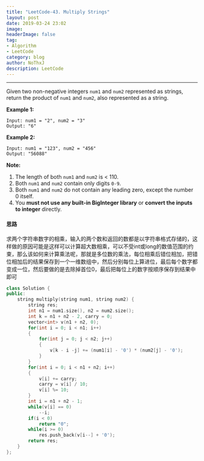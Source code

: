 ```yaml
---
title: "LeetCode-43. Multiply Strings"
layout: post
date: 2019-03-24 23:02
image: 
headerImage: false
tag:
- Algorithm
- LeetCode
category: blog
author: NoThxJ
description: LeetCode
---
```


------

Given two non-negative integers `num1` and `num2` represented as strings, return the product of `num1` and `num2`, also represented as a string.

**Example 1:**

```
Input: num1 = "2", num2 = "3"
Output: "6"
```

**Example 2:**

```
Input: num1 = "123", num2 = "456"
Output: "56088"
```

**Note:**

1. The length of both `num1` and `num2` is < 110.
2. Both `num1` and `num2` contain only digits `0-9`.
3. Both `num1` and `num2` do not contain any leading zero, except the number 0 itself.
4. You **must not use any built-in BigInteger library** or **convert the inputs to integer** directly.

#### 思路

求两个字符串数字的相乘，输入的两个数和返回的数都是以字符串格式存储的，这样做的原因可能是这样可以计算超大数相乘，可以不受int或long的数值范围的约束，那么该如何来计算乘法呢，那就是多位数的乘法，每位相乘后错位相加，把错位相加后的结果保存到一个一维数组中，然后分别每位上算进位，最后每个数字都变成一位，然后要做的是去除掉首位0，最后把每位上的数字按顺序保存到结果中即可

```c++
class Solution {
public:
    string multiply(string num1, string num2) {
        string res;
        int n1 = num1.size(), n2 = num2.size();
        int k = n1 + n2 - 2, carry = 0;
        vector<int> v(n1 + n2, 0);
        for(int i = 0; i < n1; i++)
        {
            for(int j = 0; j < n2; j++)
            {
                v[k - i -j] += (num1[i] - '0') * (num2[j] - '0');
            }
        }
        for(int i = 0; i < n1 + n2; i++)
        {
            v[i] += carry;
            carry = v[i] / 10;
            v[i] %= 10;
        }
        int i = n1 + n2 - 1;
        while(v[i] == 0)
            --i;
        if(i < 0)
            return "0";
        while(i >= 0)
            res.push_back(v[i--] + '0');
        return res;
    }
};
```



